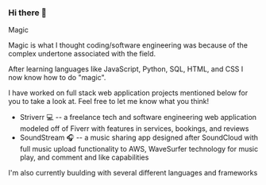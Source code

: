 ### Hi there 👋

Magic

Magic is what I thought coding/software engineering was because of the complex undertone associated with the field.

After learning languages like JavaScript, Python, SQL, HTML, and CSS I now know how to do "magic".

I have worked on full stack web application projects mentioned below for you to take a look at. Feel free to let me know what you think!


* Striverr :computer: -- a freelance tech and software engineering web application modeled off of Fiverr with features in services, bookings, and reviews
* SoundStream :headphones: -- a music sharing app designed after SoundCloud with full music upload functionality to AWS, WaveSurfer technology for music play, and comment and like capabilities
    
I'm also currently buulding with several different languages and frameworks




<!--
**AntVith/AntVith** is a ✨ _special_ ✨ repository because its `README.md` (this file) appears on your GitHub profile.

Imagine the Matrix + The "One Rule" of Fight Club + The Office.

Magic :black_joker:

Magic is what I create.

From this magic I have created:
* Striverr :computer: -- a freelance tech and software engineering web application modeled off of Fiverr with features in services, bookings, and reviews
* SoundStream :headphones: -- a music sharing app designed after SoundCloud with full music upload functionality to AWS, WaveSurfer techonology for music play, and comment and like capabilities
    
I'm also currently progressing my skills and knowledge in Python, JavaScript, SQL, HTML, CSS, React, Redux, Flask, Express, and more!



